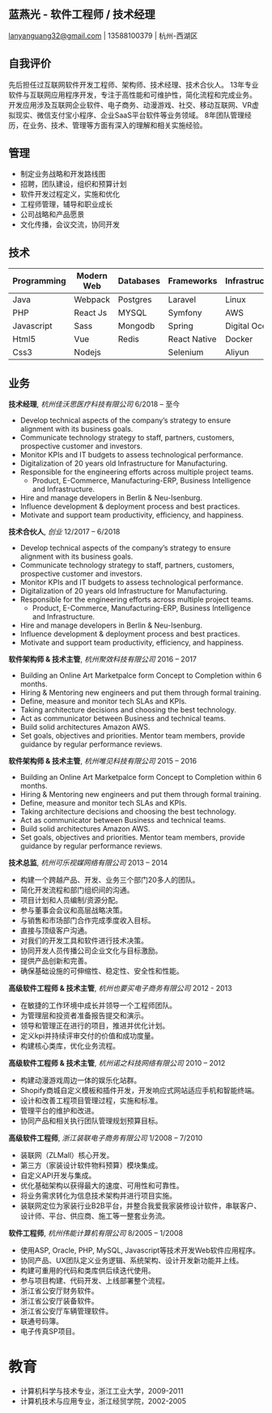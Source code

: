 
蓝燕光 - 软件工程师 / 技术经理
---------------
lanyanguang32@gmail.com | 13588100379 | 杭州-西湖区

自我评价
---------------
先后担任过互联网软件开发工程师、架构师、技术经理、技术合伙人。
13年专业软件与互联网应用程序开发，专注于高性能和可维护性，简化流程和完成业务。
开发应用涉及互联网企业软件、电子商务、动漫游戏、社交、移动互联网、VR虚拟现实、微信支付宝小程序、企业SaaS平台软件等业务领域。
8年团队管理经历，在业务、技术、管理等方面有深入的理解和相关实施经验。

管理
---------------
* 制定业务战略和开发路线图
* 招聘，团队建设，组织和预算计划
* 软件开发过程定义，实施和优化
* 工程师管理，辅导和职业成长
* 公司战略和产品愿景
* 文化传播，会议交流，协同开发

技术
---------------
| Programming| Modern Web | Databases | Frameworks   | Infrastructure | DevOps  | Design |
|------------|------------|-----------|--------------|----------------|---------|-----------|
| Java     | Webpack    | Postgres  | Laravel      | Linux          | Ansible | Photoshop   |
| PHP        | React Js   | MYSQL     | Symfony      | AWS            | Jenkins | Sketch  |
| Javascript | Sass       | Mongodb   | Spring        | Digital Ocean  | Docker  | Axure  |
| Html5       | Vue       | Redis          | React Native | Docker         | Vagrant |     |
|     Css3       | Nodejs    |           | Selenium     | Aliyun  |         |       |

业务
----------
**技术经理**, *杭州佳沃思医疗科技有限公司* 6/2018 – 至今
  - Develop technical aspects of the company’s strategy to ensure alignment with its business goals.
  - Communicate technology strategy to staff, partners, customers, prospective customer and investors.
  - Monitor KPIs and IT budgets to assess technological performance.
  - Digitalization of 20 years old Infrastructure for Manufacturing. 
  - Responsible for the engineering efforts across multiple project teams.
    - Product, E-Commerce, Manufacturing-ERP, Business Intelligence and Infrastructure.
  - Hire and manage developers in Berlin & Neu-Isenburg.
  - Influence development & deployment process and best practices.
  - Motivate and support team productivity, efficiency, and happiness.
  
**技术合伙人**, *创业* 12/2017 – 6/2018
  - Develop technical aspects of the company’s strategy to ensure alignment with its business goals.
  - Communicate technology strategy to staff, partners, customers, prospective customer and investors.
  - Monitor KPIs and IT budgets to assess technological performance.
  - Digitalization of 20 years old Infrastructure for Manufacturing. 
  - Responsible for the engineering efforts across multiple project teams.
    - Product, E-Commerce, Manufacturing-ERP, Business Intelligence and Infrastructure.
  - Hire and manage developers in Berlin & Neu-Isenburg.
  - Influence development & deployment process and best practices.
  - Motivate and support team productivity, efficiency, and happiness.
  
**软件架构师 & 技术主管**, *杭州聚效科技有限公司* 2016 – 2017
  - Building an Online Art Marketpalce form Concept to Completion within 6 months. 
  - Hiring & Mentoring new engineers and put them through formal training.
  - Define, measure and monitor tech SLAs and KPIs.
  - Taking architecture decisions and choosing the best technology.
  - Act as communicator between Business and technical teams.
  - Build solid architectures Amazon AWS.
  - Set goals, objectives and priorities. Mentor team members, provide guidance by regular performance reviews.

**软件架构师 & 技术主管**, *杭州唯见科技有限公司* 2015 – 2016
  - Building an Online Art Marketpalce form Concept to Completion within 6 months. 
  - Hiring & Mentoring new engineers and put them through formal training.
  - Define, measure and monitor tech SLAs and KPIs.
  - Taking architecture decisions and choosing the best technology.
  - Act as communicator between Business and technical teams.
  - Build solid architectures Amazon AWS.
  - Set goals, objectives and priorities. Mentor team members, provide guidance by regular performance reviews.

**技术总监**, *杭州可乐视媒网络有限公司* 2013 – 2014
  - 构建一个跨越产品、开发、业务三个部门20多人的团队。
  - 简化开发流程和部门组织间的沟通。
  - 项目计划和人员编制/资源分配。
  - 参与董事会会议和高层战略决策。
  - 与销售和市场部门合作完成季度收入目标。
  - 直接与顶级客户沟通。
  - 对我们的开发工具和软件进行技术决策。
  - 协同开发人员传播公司企业文化与目标激励。
  - 提供产品创新和完善。
  - 确保基础设施的可伸缩性、稳定性、安全性和性能。

  **高级软件工程师 & 技术主管**, *杭州也要买电子商务有限公司*  2012 - 2013
  - 在敏捷的工作环境中成长并领导一个工程师团队。
  - 为管理层和投资者准备报告提交和演示。
  - 领导和管理正在进行的项目，推进并优化计划。
  - 定义kpi并持续评审交付的价值和成功度量。
  - 构建核心类库，优化业务流程。

  **高级软件工程师 & 技术主管**, *杭州诺之科技网络有限公司* 2010 – 2012
  - 构建动漫游戏周边一体的娱乐化站群。  
  - Shopify商城自定义模板和插件开发，开发响应式网站适应手机和智能终端。  
  - 设计和改善工程项目管理过程，实施和标准。
  - 管理平台的维护和改进。
  - 协同产品和相关执行团队管理规划预算目标。 
  
  **高级软件工程师**, *浙江装联电子商务有限公司* 1/2008 – 7/2010
  - 装联网（ZLMall）核心开发。
  - 第三方（家装设计软件物料预算）模块集成。
  - 自定义API开发与集成。
  - 优化基础架构以获得最大的速度、可用性和可靠性。
  - 将业务需求转化为信息技术架构并进行项目实施。
  - 装联网定位为家装行业B2B平台，并整合我爱我家装修设计软件，串联客户、设计师、平台、供应商、施工等一整套业务流。
  
  **软件工程师**, *杭州伟能计算机有限公司* 8/2005 – 1/2008
  - 使用ASP, Oracle, PHP, MySQL, Javascript等技术开发Web软件应用程序。 
  - 协同产品、UX团队定义业务逻辑、系统架构、设计开发新功能并上线。
  - 构建可重用的代码和类库供后续迭代使用。
  - 参与项目构建、代码开发、上线部署整个流程。
  - 浙江省公安厅财务软件。
  - 浙江省公安厅装备软件。
  - 浙江省公安厅车辆管理软件。
  - 联通号码簿。
  - 电子传真SP项目。

教育
=========
 - 计算机科学与技术专业，浙江工业大学，2009-2011 
 - 计算机技术与应用专业，浙江经贸学院，2002-2005
